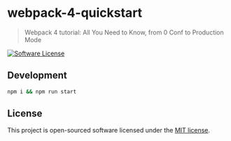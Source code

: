 # webpack-4-quickstart
> Webpack 4 tutorial: All You Need to Know, from 0 Conf to Production Mode

[![Software License](https://img.shields.io/badge/license-MIT-brightgreen.svg?style=flat)](LICENSE)

## Development

```bash
npm i && npm run start
```

## License

This project is open-sourced software licensed under the [MIT license](http://opensource.org/licenses/MIT).
